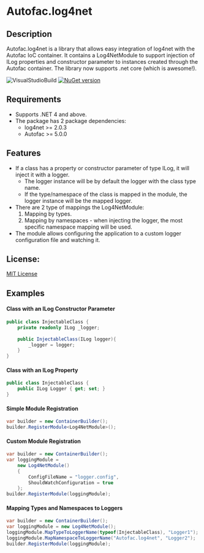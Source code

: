Autofac.log4net
=====================
## Description
Autofac.log4net is a library that allows easy integration of log4net with the Autofac IoC container.
It contains a Log4NetModule to support injection of ILog properties and constructor parameter to instances created through the Autofac container.
The library now supports .net core (which is awesome!).

![VisualStudioBuild](https://erangil.visualstudio.com/_apis/public/build/definitions/03a1fe3b-e4f9-4387-a1e8-6f577710315e/5/badge) [![NuGet version](https://badge.fury.io/nu/autofac.log4net.svg)](https://badge.fury.io/nu/autofac.log4net)

## Requirements
- Supports .NET 4 and above.
- The package has 2 package dependencies:
    - log4net >= 2.0.3
    - Autofac >= 5.0.0
## Features
- If a class has a property or constructor parameter of type ILog, it will inject it with a logger.
    - The logger instance will be by default the logger with the class type name.
    - If the type/namespace of the class is mapped in the module, the logger instance will be the mapped logger.
- There are 2 type of mappings the Log4NetModule:
    1. Mapping by types.
    2. Mapping by namespaces - when injecting the logger, the most specific namespace mapping will be used.
- The module allows configuring the application to a custom logger configuration file and watching it.

## License:
[MIT License](https://github.com/erangil2/autofac.log4net/blob/master/LICENSE)

## Examples

#### Class with an ILog Constructor Parameter
```cs
public class InjectableClass {
    private readonly ILog _logger;
    
    public InjectableClass(ILog logger){
        _logger = logger;
    }
}
```

#### Class with an ILog Property
```cs
public class InjectableClass {
    public ILog Logger { get; set; }
}
```

#### Simple Module Registration
```cs
var builder = new ContainerBuilder();
builder.RegisterModule<Log4NetModule>();
```

#### Custom Module Registration
```cs
var builder = new ContainerBuilder();
var loggingModule =
    new Log4NetModule()
    {
        ConfigFileName = "logger.config",
        ShouldWatchConfiguration = true
    };
builder.RegisterModule(loggingModule);
```

#### Mapping Types and Namespaces to Loggers
```cs
var builder = new ContainerBuilder();
var loggingModule = new Log4NetModule();
loggingModule.MapTypeToLoggerName(typeof(InjectableClass), "Logger1");
loggingModule.MapNamespaceToLoggerName("Autofac.log4net", "Logger2");
builder.RegisterModule(loggingModule);
```

